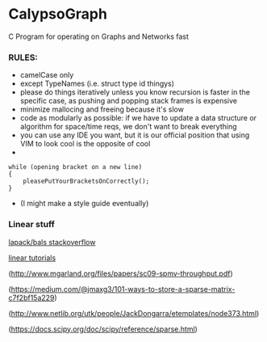 # CalypsoGraph

C Program for operating on Graphs and Networks fast

### RULES:
- camelCase only 
- except TypeNames (i.e. struct type id thingys)
- please do things iteratively unless you know recursion is faster in the specific case, as pushing and popping stack frames is expensive
- minimize mallocing and freeing because it's slow
- code as modularly as possible: if we have to update a data structure or algorithm for space/time reqs, we don't want to break everything
- you can use any IDE you want, but it is our official position that using VIM to look cool is the opposite of cool
- 
```
while (opening bracket on a new line)
{
    pleasePutYourBracketsOnCorrectly();      
}
```
- (I might make a style guide eventually)

### Linear stuff
[lapack/bals stackoverflow](https://stackoverflow.com/questions/17858104/what-is-the-relation-between-blas-lapack-and-atlas)

[linear tutorials](https://github.com/Foadsf/Cmathtuts)

(http://www.mgarland.org/files/papers/sc09-spmv-throughput.pdf)

(https://medium.com/@jmaxg3/101-ways-to-store-a-sparse-matrix-c7f2bf15a229)

(http://www.netlib.org/utk/people/JackDongarra/etemplates/node373.html)

(https://docs.scipy.org/doc/scipy/reference/sparse.html)
